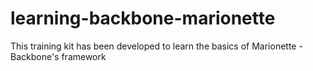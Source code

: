 # learning-backbone-marionette
This training kit has been developed to learn the basics of Marionette - Backbone's framework
